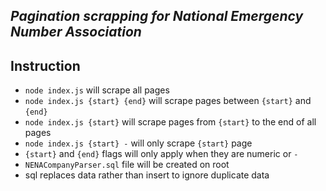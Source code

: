
## _Pagination scrapping for National Emergency Number Association_


## Instruction

- `node index.js` will scrape all pages
- `node index.js {start} {end}` will scrape pages between `{start}` and `{end}`
- `node index.js {start}` will scrape pages from `{start}` to the end of all pages
- `node index.js {start} -` will only scrape `{start}` page
- `{start}` and `{end}` flags will only apply when they are numeric or `-`
- `NENACompanyParser.sql` file will be created on root
- sql replaces data rather than insert to ignore duplicate data
